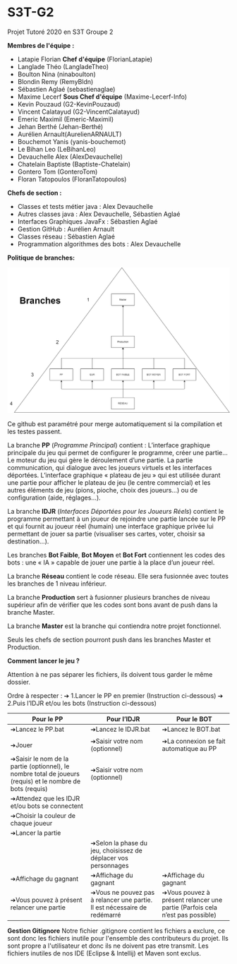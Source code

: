 # S3T-G2
Projet Tutoré 2020 en S3T Groupe 2 

**Membres de l'équipe :** 
- Latapie Florian **Chef d'équipe** (FlorianLatapie)
- Langlade Théo (LangladeTheo)
- Boulton Nina (ninaboulton)
- Blondin Remy (RemyBldn)
- Sébastien Aglaé (sebastienaglae)
- Maxime Lecerf  **Sous Chef d'équipe** (Maxime-Lecerf-Info)
- Kevin Pouzaud (G2-KevinPouzaud)
- Vincent Calatayud (G2-VincentCalatayud)
- Emeric Maximil (Emeric-Maximil)
- Jehan Berthé (Jehan-Berthé)
- Aurélien Arnault(AurelienARNAULT)
- Bouchemot Yanis (yanis-bouchemot)
- Le Bihan Leo (LeBihanLeo)
- Devauchelle Alex (AlexDevauchelle)
- Chatelain Baptiste (Baptiste-Chatelain)
- Gontero Tom (GonteroTom)
- Floran Tatopoulos (FloranTatopoulos)

**Chefs de section :**
- Classes et tests métier java : Alex Devauchelle
- Autres classes java : Alex Devauchelle, Sébastien Aglaé 
- Interfaces Graphiques JavaFx : Sébastien Aglaé  
- Gestion GitHub : Aurélien Arnault 
- Classes réseau : Sébastien Aglaé 
- Programmation algorithmes des bots : Alex Devauchelle
 
**Politique de branches:**
 
![alt text1][logo]

[logo]: ./Branches.png "Branches"

Ce github est paramétré pour merge automatiquement si la compilation et les testes passent.

La branche **PP** (*Programme Principal*) contient : 
L’interface graphique principale du jeu qui permet de configurer le programme, créer une partie…
Le moteur du jeu qui gère le déroulement d’une partie.
La partie communication, qui dialogue avec les joueurs virtuels et les interfaces déportées.
L’interface graphique « plateau de jeu » qui est utilisée durant une partie pour afficher le plateau de jeu (le centre commercial) et les autres éléments de jeu (pions, pioche, choix des joueurs…) ou de configuration (aide, réglages…).

La branche **IDJR** (*Interfaces Déportées pour les Joueurs Réels*) contient le programme permettant à un joueur de rejoindre une partie lancée sur le PP et qui fournit au joueur réel (humain) une interface graphique privée lui permettant de jouer sa partie (visualiser ses cartes, voter, choisir sa destination…).

Les branches **Bot Faible**, **Bot Moyen** et **Bot Fort** contiennent les codes des bots : une « IA » capable de jouer une partie à la place d’un joueur réel.

La branche **Réseau** contient le code réseau. Elle sera fusionnée avec toutes les branches de 1 niveau inférieur.

La branche **Production** sert à fusionner plusieurs branches de niveau supérieur afin de vérifier que les codes sont bons avant de push dans la branche Master.

La branche **Master** est la branche qui contiendra notre projet fonctionnel.

Seuls les chefs de section pourront push dans les branches Master et Production.

**Comment lancer le jeu ?**

Attention à ne pas séparer les fichiers, ils doivent tous garder le même dossier. 

Ordre à respecter : 
➔ 1.Lancer le PP en premier (Instruction ci-dessous) 
➔ 2.Puis l’IDJR et/ou les bots (Instruction ci-dessous)

|Pour le PP|Pour l’IDJR|Pour le BOT|
|------|------|------|
|➔Lancez le PP.bat|➔Lancez le IDJR.bat|➔Lancez le BOT.bat|
||||
|➔Jouer|➔Saisir votre nom (optionnel)|➔La connexion se fait automatique au PP|
|➔Saisir le nom de la partie (optionnel), le nombre total de joueurs (requis) et le nombre de bots (requis) |➔Saisir votre nom (optionnel)||
|➔Attendez que les IDJR et/ou bots se connectent|||
|➔Choisir la couleur de chaque joueur|||
|➔Lancer la partie |||
||➔Selon la phase du jeu, choisissez de déplacer vos personnages ||
|➔Affichage du gagnant|➔Affichage du gagnant|➔Affichage du gagnant|
|➔Vous pouvez à présent relancer une partie|➔Vous ne pouvez pas à relancer une partie. Il est nécessaire de redémarré |➔Vous pouvez à présent relancer une partie (Parfois cela n’est pas possible)|

**Gestion Gitignore**
Notre fichier .gitignore contient les fichiers a exclure, ce sont donc les fichiers inutile pour l'ensemble des contributeurs du projet. Ils sont propre a l'utilisateur et donc ils ne doivent pas etre transmit. Les fichiers inutiles de nos IDE (Eclipse & Intellij) et Maven sont exclus.
